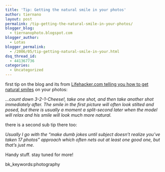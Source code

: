 ```yaml
---
title: 'Tip: Getting the natural smile in your photos'
author: tiernano
layout: post
permalink: /tip-getting-the-natural-smile-in-your-photos/
blogger_blog:
  - tiernanophoto.blogspot.com
blogger_author:
  - Lotas
blogger_permalink:
  - /2006/05/tip-getting-natural-smile-in-your.html
dsq_thread_id:
  - 441367736
categories:
  - Uncategorized
---
```

first tip on the blog and its from [Lifehacker.com telling you how to get natural smiles][1] on your photos:

*&#8230;count down 3-2-1-Cheese!, take one shot, and then take another shot immediately after. The smile in the first picture will often look stilted and posed, but there is usually a moment a split-second later when the model will relax and his smile will look much more natural.*

there is a second sub tip there too: 

*Usually I go with the &#8220;make dumb jokes until subject doesn&#8217;t realize you&#8217;ve taken 17 photos&#8221; approach which often nets out at least one good one, but that&#8217;s just me.*

Handy stuff. stay tuned for more! 

bk_keywords:photography

 [1]: http://www.lifehacker.com/software/photography-tip/photography-tip-get-the-natural-smile-in-your-photo-176241.php